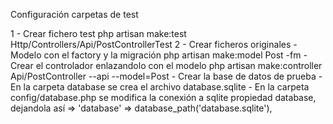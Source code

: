 Configuración carpetas de test

1 - Crear fichero test
    php artisan make:test Http/Controllers/Api/PostControllerTest
2 - Crear ficheros originales
    - Modelo con el factory y la migración
        php artisan make:model Post -fm
    - Crear el controlador enlazandolo con el modelo 
        php artisan make:controller Api/PostController --api --model=Post
    - Crear la base de datos de prueba
        - En la carpeta database se crea el archivo database.sqlite
        - En la carpeta config/database.php se modifica la conexión a sqlite
            propiedad database, dejandola así =>   'database' => database_path('database.sqlite'),
